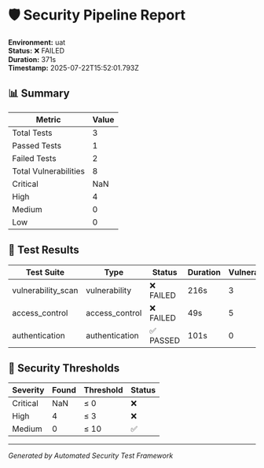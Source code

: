# 🛡️ Security Pipeline Report

**Environment:** uat  
**Status:** ❌ FAILED  
**Duration:** 371s  
**Timestamp:** 2025-07-22T15:52:01.793Z

## 📊 Summary

| Metric | Value |
|--------|-------|
| Total Tests | 3 |
| Passed Tests | 1 |
| Failed Tests | 2 |
| Total Vulnerabilities | 8 |
| Critical | NaN |
| High | 4 |
| Medium | 0 |
| Low | 0 |

## 🧪 Test Results

| Test Suite | Type | Status | Duration | Vulnerabilities |
|------------|------|---------|----------|-----------------|
| vulnerability_scan | vulnerability | ❌ FAILED | 216s | 3 |
| access_control | access_control | ❌ FAILED | 49s | 5 |
| authentication | authentication | ✅ PASSED | 101s | 0 |

## 🎯 Security Thresholds

| Severity | Found | Threshold | Status |
|----------|-------|-----------|---------|
| Critical | NaN | ≤ 0 | ❌ |
| High | 4 | ≤ 3 | ❌ |
| Medium | 0 | ≤ 10 | ✅ |

---
*Generated by Automated Security Test Framework*